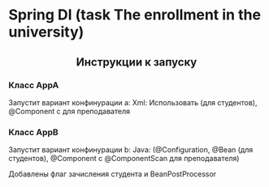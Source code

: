 # Spring DI (task The enrollment in the university)
<h2 align="center">Инструкции к запуску</h2>
<h3>Класс AppA</h3>
Запустит вариант конфинурации a: 
Xml: Использовать <bean> (для студентов), @Component с <components-scan> для
преподавателя
<h3>Класс AppB</h3>
Запустит вариант конфинурации b:
Java: (@Configuration, @Bean (для студентов), @Component с @ComponentScan для
преподавателя)
  
Добавлены флаг зачисления студента и BeanPostProcessor
